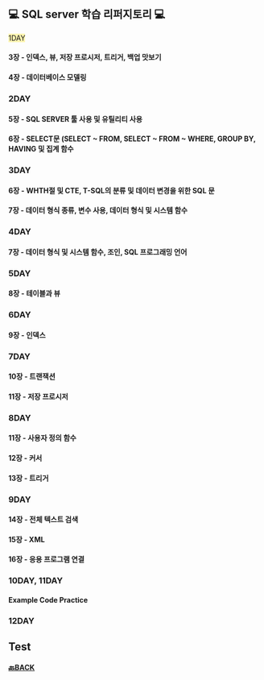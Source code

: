 ## 💻 SQL server 학습 리퍼지토리 💻
<span style='background-color: #fff5b1'>1DAY</span>
#### 3장 - 인덱스, 뷰, 저장 프로시저, 트리거, 백업 맛보기
#### 4장 - 데이터베이스 모델링

### 2DAY

#### 5장 - SQL SERVER 툴 사용 및 유틸리티 사용
#### 6장 - SELECT문 (SELECT ~ FROM, SELECT ~ FROM ~ WHERE, GROUP BY, HAVING 및 집계 함수 

### 3DAY 

#### 6장 - WHTH절 및 CTE, T-SQL의 분류  및 데이터 변경을 위한 SQL 문 
#### 7장 - 데이터 형식 종류, 변수 사용, 데이터 형식 및 시스템 함수 

### 4DAY 

#### 7장 - 데이터 형식 및 시스템 함수, 조인, SQL 프로그래밍 언어

### 5DAY 

#### 8장 - 테이블과 뷰 

### 6DAY 

#### 9장 - 인덱스

### 7DAY

#### 10장 - 트랜잭션 
#### 11장 - 저장 프로시저 

### 8DAY 

#### 11장 - 사용자 정의 함수
#### 12장 - 커서
#### 13장 - 트리거 

### 9DAY

#### 14장 - 전체 텍스트 검색
#### 15장 - XML
#### 16장 - 응용 프로그램 연결

### 10DAY, 11DAY

#### Example Code Practice 

### 12DAY

## Test


#### [🔙BACK](https://github.com/XOXOT?tab=repositories)
